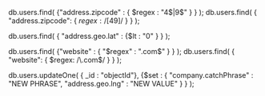 db.users.find( {"address.zipcode" : { $regex : "4$|9$" } } );
db.users.find( { "address.zipcode": { $regex: /[49]$/ } } );

db.users.find( { "address.geo.lat" : {$lt : "0" } } );

db.users.find( {"website" : { "$regex" : ".com$" } } );
db.users.find( { "website": { $regex: /\.com$/ } } );

db.users.updateOne( { _id : "objectId"}, {$set : { "company.catchPhrase" : "NEW PHRASE", "address.geo.lng" : "NEW VALUE" } } );
